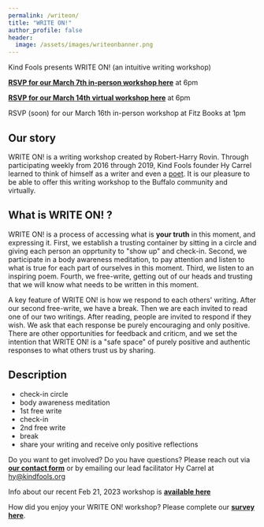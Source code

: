 ```yaml
---
permalink: /writeon/
title: "WRITE ON!"
author_profile: false
header:
  image: /assets/images/writeonbanner.png
---
```


Kind Fools presents WRITE ON! (an intuitive writing workshop)

**[RSVP for our March 7th in-person workshop here](https://www.facebook.com/events/161314222995251)** at 6pm

**[RSVP for our March 14th virtual workshop here](https://www.facebook.com/events/1637487610014641)** at 6pm

RSVP (soon) for our March 16th in-person workshop at Fitz Books at 1pm

## Our story 

WRITE ON! is a writing workshop created by Robert-Harry Rovin. Through participating weekly from 2016 through 2019, Kind Fools founder Hy Carrel learned to think of himself as a writer and even a [poet](https://withkindness.org). It is our pleasure to be able to offer this writing workshop to the Buffalo community and virtually.

## What is WRITE ON! ?

WRITE ON! is a process of accessing what is **your truth** in this moment, and expressing it. First, we establish a trusting container by sitting in a circle and giving each person an opprtunity to "show up" and check-in. Second, we participate in a body awareness meditation, to pay attention and listen to what is true for each part of ourselves in this moment. Third, we listen to an inspiring poem. Fourth, we free-write, getting out of our heads and trusting that we will know what needs to be written in this moment. 

A key feature of WRITE ON! is how we respond to each others' writing. After our second free-write, we have a break. Then we are each invited to read one of our two writings. After reading, people are invited to respond if they wish. We ask that each response be purely encouraging and only positive. There are other opportunities for feedback and criticm, and we set the intention that WRITE ON! is a "safe space" of purely positive and authentic responses to what others trust us by sharing.

## Description

* check-in circle
* body awareness meditation
* 1st free write
* check-in
* 2nd free write
* break
* share your writing and receive only positive reflections

Do you want to get involved? Do you have questions? Please reach out via **[our contact form](
https://docs.google.com/forms/d/1Wj5y8ASondVinKovjU4feQgDX7PNfCs12B4aHEiegx4/viewform)** or by emailing our lead facilitator Hy Carrel at [hy@kindfools.org](mailto:hy@kindfools.org)

Info about our recent Feb 21, 2023 workshop is **[available here](https://www.facebook.com/events/593084972216087)**

How did you enjoy your WRITE ON! workshop? Please complete our **[survey here](https://docs.google.com/forms/d/1i4PdvanXdZ3MVSjauNvbnToasI810mvt8mTbj1KkCGY/edit)**.
